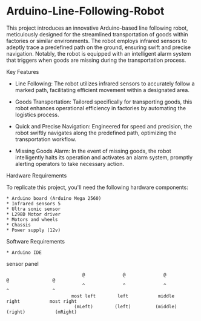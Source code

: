 # Arduino-Line-Following-Robot
 This project introduces an innovative Arduino-based line following robot, meticulously designed for the streamlined transportation of goods within factories or similar environments.
The robot employs infrared sensors to adeptly trace a predefined path on the ground, ensuring swift and precise navigation. Notably, the robot is equipped with an intelligent alarm system that triggers when goods are missing during the transportation process.

Key Features
* Line Following: The robot utilizes infrared sensors to accurately follow a marked path, facilitating efficient movement within a designated area.

* Goods Transportation: Tailored specifically for transporting goods, this robot enhances operational efficiency in factories by automating the logistics process.

* Quick and Precise Navigation: Engineered for speed and precision, the robot swiftly navigates along the predefined path, optimizing the transportation workflow.

* Missing Goods Alarm: In the event of missing goods, the robot intelligently halts its operation and activates an alarm system, promptly alerting operators to take necessary action.


Hardware Requirements

To replicate this project, you'll need the following hardware components:

	* Arduino board (Arduino Mega 2560)
	* Infrared sensors 5
	* Ultra sonic sensor
	* L298D Motor driver
	* Motors and wheels
	* Chassis
	* Power supply (12v)



Software Requirements

	* Arduino IDE


sensor panel

                                @              @              @               @                @
                                ^              ^              ^               ^                ^
                            most left        left           middle          right           most right
                             (mLeft)        (left)         (middle)        (right)           (mRight)
